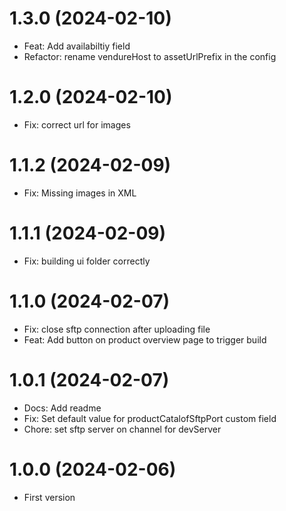 # 1.3.0 (2024-02-10)

- Feat: Add availabiltiy field
- Refactor: rename vendureHost to assetUrlPrefix in the config

# 1.2.0 (2024-02-10)

- Fix: correct url for images

# 1.1.2 (2024-02-09)

- Fix: Missing images in XML

# 1.1.1 (2024-02-09)

- Fix: building ui folder correctly

# 1.1.0 (2024-02-07)

- Fix: close sftp connection after uploading file
- Feat: Add button on product overview page to trigger build

# 1.0.1 (2024-02-07)

- Docs: Add readme
- Fix: Set default value for productCatalofSftpPort custom field
- Chore: set sftp server on channel for devServer

# 1.0.0 (2024-02-06)

- First version